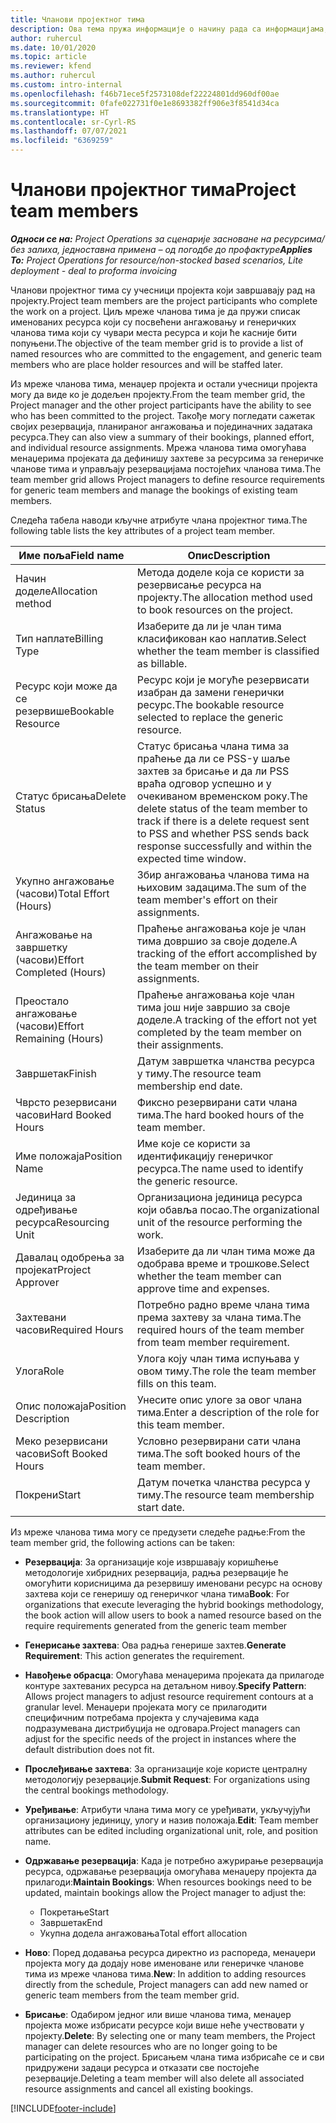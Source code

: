 ```yaml
---
title: Чланови пројектног тима
description: Ова тема пружа информације о начину рада са информацијама, атрибутима и распоредом чланова пројектног тима.
author: ruhercul
ms.date: 10/01/2020
ms.topic: article
ms.reviewer: kfend
ms.author: ruhercul
ms.custom: intro-internal
ms.openlocfilehash: f46b71ece5f2573108def22224801dd960df00ae
ms.sourcegitcommit: 0fafe022731f0e1e8693382ff906e3f8541d34ca
ms.translationtype: HT
ms.contentlocale: sr-Cyrl-RS
ms.lasthandoff: 07/07/2021
ms.locfileid: "6369259"
---
```

# <a name="project-team-members"></a><span data-ttu-id="37445-103">Чланови пројектног тима</span><span class="sxs-lookup"><span data-stu-id="37445-103">Project team members</span></span>

<span data-ttu-id="37445-104">_**Односи се на:** Project Operations за сценарије засноване на ресурсима/без залиха, једноставна примена – од погодбе до профактуре_</span><span class="sxs-lookup"><span data-stu-id="37445-104">_**Applies To:** Project Operations for resource/non-stocked based scenarios, Lite deployment - deal to proforma invoicing_</span></span>

<span data-ttu-id="37445-105">Чланови пројектног тима су учесници пројекта који завршавају рад на пројекту.</span><span class="sxs-lookup"><span data-stu-id="37445-105">Project team members are the project participants who complete the work on a project.</span></span> <span data-ttu-id="37445-106">Циљ мреже чланова тима је да пружи списак именованих ресурса који су посвећени ангажовању и генеричких чланова тима који су чувари места ресурса и који ће касније бити попуњени.</span><span class="sxs-lookup"><span data-stu-id="37445-106">The objective of the team member grid is to provide a list of named resources who are committed to the engagement, and generic team members who are place holder resources and will be staffed later.</span></span>

<span data-ttu-id="37445-107">Из мреже чланова тима, менаџер пројекта и остали учесници пројекта могу да виде ко је додељен пројекту.</span><span class="sxs-lookup"><span data-stu-id="37445-107">From the team member grid, the Project manager and the other project participants have the ability to see who has been committed to the project.</span></span> <span data-ttu-id="37445-108">Такође могу погледати сажетак својих резервација, планираног ангажовања и појединачних задатака ресурса.</span><span class="sxs-lookup"><span data-stu-id="37445-108">They can also view a summary of their bookings, planned effort, and individual resource assignments.</span></span> <span data-ttu-id="37445-109">Мрежа чланова тима омогућава менаџерима пројеката да дефинишу захтеве за ресурсима за генеричке чланове тима и управљају резервацијама постојећих чланова тима.</span><span class="sxs-lookup"><span data-stu-id="37445-109">The team member grid allows Project managers to define resource requirements for generic team members and manage the bookings of existing team members.</span></span>

<span data-ttu-id="37445-110">Следећа табела наводи кључне атрибуте члана пројектног тима.</span><span class="sxs-lookup"><span data-stu-id="37445-110">The following table lists the key attributes of a project team member.</span></span>

| <span data-ttu-id="37445-111">Име поља</span><span class="sxs-lookup"><span data-stu-id="37445-111">Field name</span></span>          | <span data-ttu-id="37445-112">Опис</span><span class="sxs-lookup"><span data-stu-id="37445-112">Description</span></span>                                                                                                                                                                  |
|--------------------------|-----------------------------------------------------------------------------------------------------------------------------------------------------------------------------------|
| <span data-ttu-id="37445-113">Начин доделе</span><span class="sxs-lookup"><span data-stu-id="37445-113">Allocation method</span></span>        | <span data-ttu-id="37445-114">Метода доделе која се користи за резервисање ресурса на пројекту.</span><span class="sxs-lookup"><span data-stu-id="37445-114">The allocation method used to book resources on the project.</span></span>                                                                         |
| <span data-ttu-id="37445-115">Тип наплате</span><span class="sxs-lookup"><span data-stu-id="37445-115">Billing Type</span></span>             | <span data-ttu-id="37445-116">Изаберите да ли је члан тима класификован као наплатив.</span><span class="sxs-lookup"><span data-stu-id="37445-116">Select whether the team member is classified as billable.</span></span>                                                                                                                                       |
| <span data-ttu-id="37445-117">Ресурс који може да се резервише</span><span class="sxs-lookup"><span data-stu-id="37445-117">Bookable Resource</span></span>        | <span data-ttu-id="37445-118">Ресурс који је могуће резервисати изабран да замени генерички ресурс.</span><span class="sxs-lookup"><span data-stu-id="37445-118">The bookable resource selected to replace the generic resource.</span></span>                                                                                                                   |
| <span data-ttu-id="37445-119">Статус брисања</span><span class="sxs-lookup"><span data-stu-id="37445-119">Delete Status</span></span>            | <span data-ttu-id="37445-120">Статус брисања члана тима за праћење да ли се PSS-у шаље захтев за брисање и да ли PSS враћа одговор успешно и у очекиваном временском року.</span><span class="sxs-lookup"><span data-stu-id="37445-120">The delete status of the team member to track if there is a delete request sent to PSS and whether PSS sends back response successfully and within the expected time window.</span></span> |
| <span data-ttu-id="37445-121">Укупно ангажовање (часови)</span><span class="sxs-lookup"><span data-stu-id="37445-121">Total Effort (Hours)</span></span>     | <span data-ttu-id="37445-122">Збир ангажовања чланова тима на њиховим задацима.</span><span class="sxs-lookup"><span data-stu-id="37445-122">The sum of the team member's effort on their assignments.</span></span>                                                                                                                         |
| <span data-ttu-id="37445-123">Ангажовање на завршетку (часови)</span><span class="sxs-lookup"><span data-stu-id="37445-123">Effort Completed (Hours)</span></span> | <span data-ttu-id="37445-124">Праћење ангажовања које је члан тима довршио за своје доделе.</span><span class="sxs-lookup"><span data-stu-id="37445-124">A tracking of the effort accomplished by the team member on their assignments.</span></span>                                                                                           |
| <span data-ttu-id="37445-125">Преостало ангажовање (часови)</span><span class="sxs-lookup"><span data-stu-id="37445-125">Effort Remaining (Hours)</span></span> | <span data-ttu-id="37445-126">Праћење ангажовања које члан тима још није завршио за своје доделе.</span><span class="sxs-lookup"><span data-stu-id="37445-126">A tracking of the effort not yet completed by the team member on their assignments.</span></span>                                                                                    |
| <span data-ttu-id="37445-127">Завршетак</span><span class="sxs-lookup"><span data-stu-id="37445-127">Finish</span></span>                   | <span data-ttu-id="37445-128">Датум завршетка чланства ресурса у тиму.</span><span class="sxs-lookup"><span data-stu-id="37445-128">The resource team membership end date.</span></span>                                                                                                                                            |
| <span data-ttu-id="37445-129">Чврсто резервисани часови</span><span class="sxs-lookup"><span data-stu-id="37445-129">Hard Booked Hours</span></span>        | <span data-ttu-id="37445-130">Фиксно резервирани сати члана тима.</span><span class="sxs-lookup"><span data-stu-id="37445-130">The hard booked hours of the team member.</span></span>                                                                                                                                                                |
| <span data-ttu-id="37445-131">Име положаја</span><span class="sxs-lookup"><span data-stu-id="37445-131">Position Name</span></span>            | <span data-ttu-id="37445-132">Име које се користи за идентификацију генеричког ресурса.</span><span class="sxs-lookup"><span data-stu-id="37445-132">The name used to identify the generic resource.</span></span>                                                                                                                                   |
| <span data-ttu-id="37445-133">Јединица за одређивање ресурса</span><span class="sxs-lookup"><span data-stu-id="37445-133">Resourcing Unit</span></span>          | <span data-ttu-id="37445-134">Организациона јединица ресурса који обавља посао.</span><span class="sxs-lookup"><span data-stu-id="37445-134">The organizational unit of the resource performing the work.</span></span>                                                                                                                      |
| <span data-ttu-id="37445-135">Давалац одобрења за пројекат</span><span class="sxs-lookup"><span data-stu-id="37445-135">Project Approver</span></span>         | <span data-ttu-id="37445-136">Изаберите да ли члан тима може да одобрава време и трошкове.</span><span class="sxs-lookup"><span data-stu-id="37445-136">Select whether the team member can approve time and expenses.</span></span>                                                                                                                     |
| <span data-ttu-id="37445-137">Захтевани часови</span><span class="sxs-lookup"><span data-stu-id="37445-137">Required Hours</span></span>           | <span data-ttu-id="37445-138">Потребно радно време члана тима према захтеву за члана тима.</span><span class="sxs-lookup"><span data-stu-id="37445-138">The required hours of the team member from team member requirement.</span></span>                                                                                                                       |
| <span data-ttu-id="37445-139">Улога</span><span class="sxs-lookup"><span data-stu-id="37445-139">Role</span></span>                     | <span data-ttu-id="37445-140">Улога коју члан тима испуњава у овом тиму.</span><span class="sxs-lookup"><span data-stu-id="37445-140">The role the team member fills on this team.</span></span>                                                                                                                                |
| <span data-ttu-id="37445-141">Опис положаја</span><span class="sxs-lookup"><span data-stu-id="37445-141">Position Description</span></span>     | <span data-ttu-id="37445-142">Унесите опис улоге за овог члана тима.</span><span class="sxs-lookup"><span data-stu-id="37445-142">Enter a description of the role for this team member.</span></span>                                                                                                                             |
| <span data-ttu-id="37445-143">Меко резервисани часови</span><span class="sxs-lookup"><span data-stu-id="37445-143">Soft Booked Hours</span></span>        | <span data-ttu-id="37445-144">Условно резервирани сати члана тима.</span><span class="sxs-lookup"><span data-stu-id="37445-144">The soft booked hours of the team member.</span></span>                                                                                                                                                                 |
| <span data-ttu-id="37445-145">Покрени</span><span class="sxs-lookup"><span data-stu-id="37445-145">Start</span></span>                    | <span data-ttu-id="37445-146">Датум почетка чланства ресурса у тиму.</span><span class="sxs-lookup"><span data-stu-id="37445-146">The resource team membership start date.</span></span>                                                                                                                                          |

<span data-ttu-id="37445-147">Из мреже чланова тима могу се предузети следеће радње:</span><span class="sxs-lookup"><span data-stu-id="37445-147">From the team member grid, the following actions can be taken:</span></span>

- <span data-ttu-id="37445-148">**Резервација**: За организације које извршавају коришћење методологије хибридних резервација, радња резервације ће омогућити корисницима да резервишу именовани ресурс на основу захтева који се генеришу од генеричког члана тима</span><span class="sxs-lookup"><span data-stu-id="37445-148">**Book**: For organizations that execute leveraging the hybrid bookings methodology, the book action will allow users to book a named resource based on the require requirements generated from the generic team member</span></span>
- <span data-ttu-id="37445-149">**Генерисање захтева**: Ова радња генерише захтев.</span><span class="sxs-lookup"><span data-stu-id="37445-149">**Generate Requirement**: This action generates the requirement.</span></span>
- <span data-ttu-id="37445-150">**Навођење обрасца**: Омогућава менаџерима пројеката да прилагоде контуре захтеваних ресурса на детаљном нивоу.</span><span class="sxs-lookup"><span data-stu-id="37445-150">**Specify Pattern**: Allows project managers to adjust resource requirement contours at a granular level.</span></span> <span data-ttu-id="37445-151">Менаџери пројеката могу се прилагодити специфичним потребама пројекта у случајевима када подразумевана дистрибуција не одговара.</span><span class="sxs-lookup"><span data-stu-id="37445-151">Project managers can adjust for the specific needs of the project in instances where the default distribution does not fit.</span></span>
- <span data-ttu-id="37445-152">**Прослеђивање захтева**: За организације које користе централну методологију резервације.</span><span class="sxs-lookup"><span data-stu-id="37445-152">**Submit Request**: For organizations using the central bookings methodology.</span></span>
- <span data-ttu-id="37445-153">**Уређивање**: Атрибути члана тима могу се уређивати, укључујући организациону јединицу, улогу и назив положаја.</span><span class="sxs-lookup"><span data-stu-id="37445-153">**Edit**: Team member attributes can be edited including organizational unit, role, and position name.</span></span>
- <span data-ttu-id="37445-154">**Одржавање резервација**: Када је потребно ажурирање резервација ресурса, одржавање резервација омогућава менаџеру пројекта да прилагоди:</span><span class="sxs-lookup"><span data-stu-id="37445-154">**Maintain Bookings**: When resources bookings need to be updated, maintain bookings allow the Project manager to adjust the:</span></span>

    - <span data-ttu-id="37445-155">Покретање</span><span class="sxs-lookup"><span data-stu-id="37445-155">Start</span></span>
    - <span data-ttu-id="37445-156">Завршетак</span><span class="sxs-lookup"><span data-stu-id="37445-156">End</span></span>
    - <span data-ttu-id="37445-157">Укупна додела ангажовања</span><span class="sxs-lookup"><span data-stu-id="37445-157">Total effort allocation</span></span>

- <span data-ttu-id="37445-158">**Ново**: Поред додавања ресурса директно из распореда, менаџери пројекта могу да додају нове именоване или генеричке чланове тима из мреже чланова тима.</span><span class="sxs-lookup"><span data-stu-id="37445-158">**New**: In addition to adding resources directly from the schedule, Project managers can add new named or generic team members from the team member grid.</span></span>
- <span data-ttu-id="37445-159">**Брисање**: Одабиром једног или више чланова тима, менаџер пројекта може избрисати ресурсе који више неће учествовати у пројекту.</span><span class="sxs-lookup"><span data-stu-id="37445-159">**Delete**: By selecting one or many team members, the Project manager can delete resources who are no longer going to be participating on the project.</span></span> <span data-ttu-id="37445-160">Брисањем члана тима избрисаће се и сви придружени задаци ресурса и отказати све постојеће резервације.</span><span class="sxs-lookup"><span data-stu-id="37445-160">Deleting a team member will also delete all associated resource assignments and  cancel all existing bookings.</span></span>


[!INCLUDE[footer-include](../includes/footer-banner.md)]